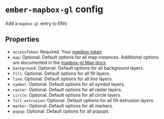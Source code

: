 # `ember-mapbox-gl` config

Add a `mapbox-gl` entry to ENV.

## Properties
- `accessToken`: Required. Your [mapbox token](https://www.mapbox.com/help/how-access-tokens-work/)
- `map`: Optional. Default options for all map instances. Additional options are documented in the [mapbox-gl Map docs](https://www.mapbox.com/mapbox-gl-js/api/#map).
- `background`: Optional. Default options for all background layers.
- `fill`: Optional. Default options for all fill layers.
- `line`: Optional. Default options for all line layers.
- `symbol`: Optional. Default options for all symbol layers.
- `raster`: Optional. Default options for all raster layers.
- `circle`: Optional. Default options for all circle layers.
- `fill-extrusion`: Optional. Default options for all fill-extrusion layers.
- `marker`: Optional. Default options for all markers.
- `popup`: Optional. Default options for all popups.

